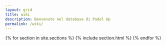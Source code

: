 ```yaml
---
layout: grid
title: wiki
description: Benvenuto nel database di Padel Up
permalink: /wiki/
---
```


{% for section in site.sections %}
  {% include section.html %}
{% endfor %}